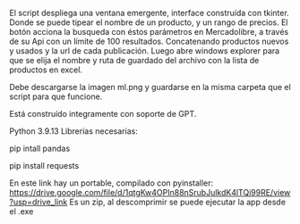 El script despliega una ventana emergente, interface construída con tkinter. Donde se puede tipear el nombre de un producto, y un rango de precios.
El botón acciona la busqueda con éstos parámetros en Mercadolibre, a través de su Api con un límite de 100 resultados. Concatenando productos nuevos y usados y 
la url de cada publicación. Luego abre windows explorer para que se elija el nombre y ruta de guardado del archivo con la lista de productos en excel.

Debe descargarse la imagen ml.png y guardarse en la misma carpeta que el script para que funcione.

Está construído integramente con soporte de GPT.

Python 3.9.13
Librerias necesarias:

pip intall pandas

pip install requests

En este link hay un portable, compilado con pyinstaller: https://drive.google.com/file/d/1qtgKw4OPIn88nSrubJulkdK4lTQi99RE/view?usp=drive_link
Es un zip, al descomprimir se puede ejecutar la app desde el .exe
